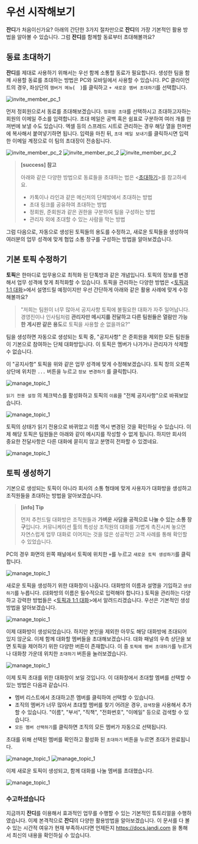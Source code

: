 우선 시작해보기
=====

**잔디**가 처음이신가요? 아래의 간단한 3가지 절차만으로 **잔디**의 가장 기본적인 활용 방법을 알아볼 수 있습니다. 그럼 **잔디**를 함께할 동료부터 초대해볼까요?

## 동료 초대하기
**잔디**를 제대로 사용하기 위해서는 우선 함께 소통할 동료가 필요합니다. 생성한 팀을 함께 사용할 동료를 초대하는 방법은 PC와 모바일에서 사용할 수 있습니다. PC 클라이언트의 경우, 좌상단의 `햄버거 메뉴`(<img src="images/hamburger.png" width="16">)를 클릭하고 `+ 새로운 멤버 초대하기`를 선택합니다.

![invite_member_pc_1](images/invite-01-2017-02-21.png)

먼저 정회원으로서 동료를 초대해보겠습니다. `정회원 초대`를 선택하시고 초대하고자하는 회원의 이메일 주소를 입력합니다. 초대 메일은 공백 혹은 쉼표로 구분하여 여러 개를 한꺼번에 보낼 수도 있습니다. 엑셀 등의 스프레드 시트로 관리하는 경우 해당 열을 한꺼번에 복사해서 붙여넣기하면 됩니다. 입력을 마친 뒤, `초대 메일 보내기`를 클릭하시면 입력한 이메일 계정으로 이 팀의 초대장이 전송됩니다.

![invite_member_pc_2](images/invite-02-2017-02-21.png)
![invite_member_pc_2](images/invite-04-2017-02-21.png)
![invite_member_pc_2](images/invite-05-2017-02-21.png)

> **[success] 참고**
> 
> 아래와 같은 다양한 방법으로 동료들을 초대하는 법은 <[초대하기](invitation.md)>를 참고하세요.
> * 카톡이나 라인과 같은 메신저의 단체방에서 초대하는 방법
> * 초대 링크를 공유하여 초대하는 방법
> * 정회원, 준회원과 같은 권한을 구분하여 팀을 구성하는 방법
> * 관리자 외에 초대할 수 있는 사람을 막는 방법

그럼 다음으로, 자동으로 생성된 토픽들의 용도를 수정하고, 새로운 토픽들을 생성하여 여러분의 업무 성격에 맞게 협업 소통 창구를 구성하는 방법을 알아보겠습니다.

## 기본 토픽 수정하기

**토픽**은 한마디로 업무용으로 최적화 된 단톡방과 같은 개념입니다. 토픽의 정보를 변경해서 업무 성격에 맞게 최적화할 수 있습니다. 토픽을 관리하는 다양한 방법은 <[토픽과 1:1 대화](topic.md)>에서 설명드릴 예정이지만 우선 간단하게 아래와 같은 활용 사례에 맞게 수정해볼까요?

> "저희는 팀원이 너무 많아서 공지사항 토픽에 불필요한 대화가 자주 일어납니다. 경영진이나 인사팀처럼 **관리자만 메시지를 전달하고 다른 팀원들은 열람만 가능한 게시판 같은 용도**로 토픽을 사용할 순 없을까요?"

팀을 생성하면 자동으로 생성되는 토픽 중, "공지사항" 은 준회원을 제외한 모든 팀원들이 기본으로 참여하는 단체 대화방입니다. 이 토픽은 멤버가 나가거나 관리자가 삭제할 수 없습니다.

이 "공지사항" 토픽을 위와 같은 업무 성격에 맞게 수정해보겠습니다. 토픽 창의 오른쪽 상단에 위치한 `...` 버튼을 누르고 `정보 변경하기` 를 클릭합니다.

![manage_topic_1](images/manage-topic-01-20170221.png)

`읽기 전용 설정` 의 체크박스를 활성화하고 토픽의 `이름`을 "전체 공지사항"으로 바꿔보았습니다.

![manage_topic_1](images/manage-topic-02-20170221.png)

토픽의 상태가 읽기 전용으로 바뀌었고 이름 역시 변경된 것을 확인하실 수 있습니다. 이제 해당 토픽은 팀원들은 아래와 같이 메시지를 작성할 수 없게 됩니다. 하지만 회사의 중요한 전달사항은 다른 대화에 묻히지 않고 분명히 전파할 수 있겠네요.

![manage_topic_1](images/manage-topic-03-20170221.png)

## 토픽 생성하기

기본으로 생성되는 토픽이 아니라 회사의 소통 형태에 맞게 사용자가 대화방을 생성하고 조직원들을 초대하는 방법을 알아보겠습니다.

> **[info] Tip**
> 
> 먼저 추천드릴 대화방은 조직원들과 **가벼운 사담을 공적으로 나눌 수 있는 소통 창구**입니다. 커뮤니케이션 툴의 특성상 조직원의 대화를 가볍게 촉진시켜 놓으면 자연스럽게 업무 대화로 이어지는 것을 많은 성공적인 고객 사례를 통해 확인할 수 있었습니다.

PC의 경우 화면의 왼쪽 패널에서 토픽에 위치한 `+`를 누르고 `새로운 토픽 생성하기`를 클릭합니다.

![manage_topic_1](images/create-topic-01-20170222.png)

새로운 토픽을 생성하기 위한 대화창이 나옵니다. 대화방의 이름과 설명을 기입하고 `생성하기`를 누릅니다. (대화방의 이름은 필수적으로 입력해야 합니다.) 토픽을 관리하는 다양하고 강력한 방법들은 <[토픽과 1:1 대화](topic.md)>에서 알려드리겠습니다. 우선은 기본적인 생성 방법을 알아보겠습니다.

![manage_topic_1](images/create-topic-02-20170222.png)

이제 대화방이 생성되었습니다. 하지만 본인을 제외한 아무도 해당 대화방에 초대되어 있지 않군요. 이제 함께 대화할 멤버들을 초대해보겠습니다. 대화 패널의 우측 상단을 보면 토픽을 제어하기 위한 다양한 버튼이 존재합니다. 이 중 `토픽에 멤버 초대하기`를 누르거나 대화창 가운데 위치한 `초대하기` 버튼을 눌러보겠습니다.

![manage_topic_1](images/create-topic-03-20170222.png)

이제 토픽 초대를 위한 대화창이 보일 것입니다. 이 대화창에서 초대할 멤버를 선택할 수 있는 방법은 다음과 같습니다.
- 멤버 리스트에서 초대하고픈 멤버를 클릭하여 선택할 수 있습니다.
- 조직의 멤버가 너무 많아서 초대할 멤버를 찾기 어려운 경우, `검색창`을 사용해서 추가할 수 있습니다. "이름", "부서", "직책", "전화번호", "이메일" 등으로 검색할 수 있습니다.
- `모든 멤버 선택하기`를 클릭하면 조직의 모든 멤버가 자동으로 선택됩니다.

초대를 위해 선택된 멤버를 확인하고 활성화 된 `초대하기` 버튼을 누르면 초대가 완료됩니다.

![manage_topic_1](images/create-topic-04-20170222.png)
![manage_topic_1](images/create-topic-05-20170222.png)

이제 새로운 토픽이 생성되고, 함께 대화를 나눌 멤버를 초대했습니다.

![manage_topic_1](images/create-topic-06-20170222.png)

### 수고하셨습니다

지금까지 **잔디**를 이용해서 효과적인 업무를 수행할 수 있는 기본적인 튜토리얼을 수행하였습니다. 이제 본격적으로 **잔디**의 다양한 활용방법을 알아보겠습니다. 이 문서를 다 볼 수 있는 시간적 여유가 현재 부족하시다면 언제든지 https://docs.jandi.com 을 통해서 최신의 내용을 확인하실 수 있습니다.
